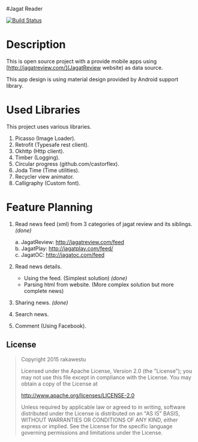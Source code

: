#Jagat Reader

[![Build Status](https://travis-ci.org/rakawestu/jagat-reader.svg)](https://travis-ci.org/rakawestu/jagat-reader)

# Description

This is open source project with a provide mobile apps using [http://jagatreview.com/](JagatReview website) as data source. 

This app design is using material design provided by Android support library.

# Used Libraries

This project uses various libraries.

1. Picasso (Image Loader).
2. Retrofit (Typesafe rest client).
3. Okhttp (Http client).
4. Timber (Logging).
5. Circular progress (github.com/castorflex).
6. Joda Time (Time utilities).
7. Recycler view animator.
8. Calligraphy (Custom font).

# Feature Planning
1. Read news feed (xml) from 3 categories of jagat review and its siblings. *(done)*

   a. JagatReview: http://jagatreview.com/feed  
   b. JagatPlay: http://jagatplay.com/feed/  
   c. JagatOC: http://jagatoc.com/feed  
   
2. Read news details. 

   * Using the feed. (Simplest solution) *(done)*
   * Parsing html from website. (More complex solution but more complete news)
   
3. Sharing news. *(done)*
4. Search news. 
5. Comment (Using Facebook). 

## License

> Copyright 2015 rakawestu
>
> Licensed under the Apache License, Version 2.0 (the "License"); you may not use this file except in compliance with the License. You may obtain a copy of the License at
>
> http://www.apache.org/licenses/LICENSE-2.0
>
> Unless required by applicable law or agreed to in writing, software distributed under the License is distributed on an "AS IS" BASIS, WITHOUT WARRANTIES OR CONDITIONS OF ANY KIND, either express or implied. See the License for the specific language governing permissions and limitations under the License.
